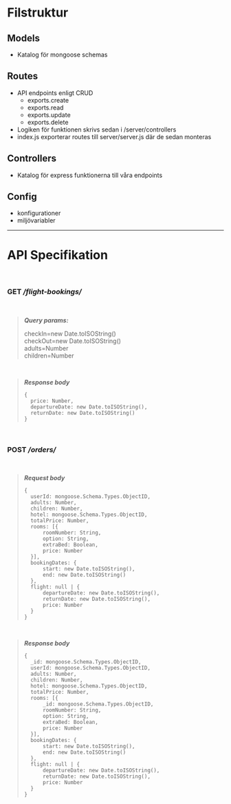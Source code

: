 # Filstruktur
## Models
- Katalog för mongoose schemas

## Routes
- API endpoints enligt CRUD
	- exports.create
	- exports.read
	- exports.update
	- exports.delete
- Logiken för funktionen skrivs sedan i /server/controllers
- index.js exporterar routes till server/server.js där de sedan monteras

## Controllers
- Katalog för express funktionerna till våra endpoints

## Config
- konfigurationer
- miljövariabler


---
# API Specifikation
<br>

### **GET** */flight-bookings/*
<br>

> ***Query params:***
> 
> checkIn=new Date.toISOString()\
> checkOut=new Date.toISOString()\
> adults=Number\
> children=Number

<br>


> ***Response body***
> 
> ```
> {
> 	price: Number,
> 	departureDate: new Date.toISOString(),
> 	returnDate: new Date.toISOString()
> }
> ```
<br>

### **POST** */orders/*
<br>

> ***Request body***
> 
> ```
> {
> 	userId: mongoose.Schema.Types.ObjectID,
> 	adults: Number,
> 	children: Number,
> 	hotel: mongoose.Schema.Types.ObjectID,
> 	totalPrice: Number,
> 	rooms: [{
> 		roomNumber: String,
> 		option: String,
> 		extraBed: Boolean,
> 		price: Number
> 	}],
> 	bookingDates: {
> 		start: new Date.toISOString(),
> 		end: new Date.toISOString()
> 	},
> 	flight: null | {
> 		departureDate: new Date.toISOString(),
> 		returnDate: new Date.toISOString(),
> 		price: Number
> 	}
> }
> ```
<br>

> ***Response body***
> 
> ```
> {
> 	_id: mongoose.Schema.Types.ObjectID,
> 	userId: mongoose.Schema.Types.ObjectID,
> 	adults: Number,
> 	children: Number,
> 	hotel: mongoose.Schema.Types.ObjectID,
> 	totalPrice: Number,
> 	rooms: [{
> 		_id: mongoose.Schema.Types.ObjectID,
> 		roomNumber: String,
> 		option: String,
> 		extraBed: Boolean,
> 		price: Number
> 	}],
> 	bookingDates: {
> 		start: new Date.toISOString(),
> 		end: new Date.toISOString()
> 	},
> 	flight: null | {
> 		departureDate: new Date.toISOString(),
> 		returnDate: new Date.toISOString(),
> 		price: Number
> 	}
> }
> ```